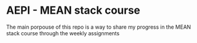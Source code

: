 # AEPI - MEAN stack course

The main porpouse of this repo is a way to share my progress in the MEAN stack course through the weekly assignments